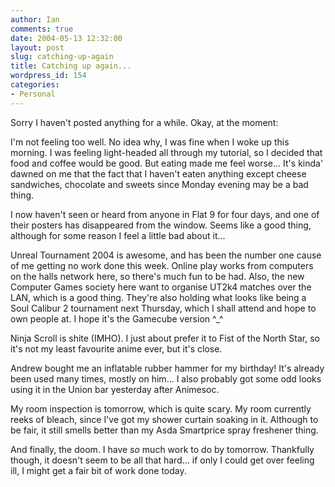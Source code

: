 ```yaml
---
author: Ian
comments: true
date: 2004-05-13 12:32:00
layout: post
slug: catching-up-again
title: Catching up again...
wordpress_id: 154
categories:
- Personal
---
```


Sorry I haven't posted anything for a while.  Okay, at the moment:  

I'm not feeling too well.  No idea why, I was fine when I woke up this morning.  I was feeling light-headed all through my tutorial, so I decided that food and coffee would be good.  But eating made me feel worse...  It's kinda' dawned on me that the fact that I haven't eaten anything except cheese sandwiches, chocolate and sweets since Monday evening may be a bad thing.  

I now haven't seen or heard from anyone in Flat 9 for four days, and one of their posters has disappeared from the window.  Seems like a good thing, although for some reason I feel a little bad about it...  

Unreal Tournament 2004 is awesome, and has been the number one cause of me getting no work done this week.  Online play works from computers on the halls network here, so there's much fun to be had.  Also, the new Computer Games society here want to organise UT2k4 matches over the LAN, which is a good thing.  They're also holding what looks like being a Soul Calibur 2 tournament next Thursday, which I shall attend and hope to own people at.  I hope it's the Gamecube version ^_^  

Ninja Scroll is shite (IMHO).  I just about prefer it to Fist of the North Star, so it's not my least favourite anime ever, but it's close.  

Andrew bought me an inflatable rubber hammer for my birthday!  It's already been used many times, mostly on him...  I also probably got some odd looks using it in the Union bar yesterday after Animesoc.  

My room inspection is tomorrow, which is quite scary.  My room currently reeks of bleach, since I've got my shower curtain soaking in it.  Although to be fair, it still smells better than my Asda Smartprice spray freshener thing.  

And finally, the doom.  I have *so* much work to do by tomorrow.  Thankfully though, it doesn't seem to be all that hard...  if only I could get over feeling ill, I might get a fair bit of work done today.
